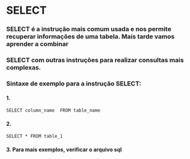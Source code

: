 # SELECT
### SELECT é a instrução mais comum usada e nos permite recuperar informações de uma tabela. Mais tarde vamos aprender a combinar

### SELECT com outras instruções para realizar consultas mais complexas.
### Sintaxe de exemplo para a instrução SELECT:
#### 1. 
````
SELECT column_name  FROM table_name
````
#### 2. 
````
SELECT * FROM table_1
````
#### 3. Para mais exemplos, verificar o arquivo sql


